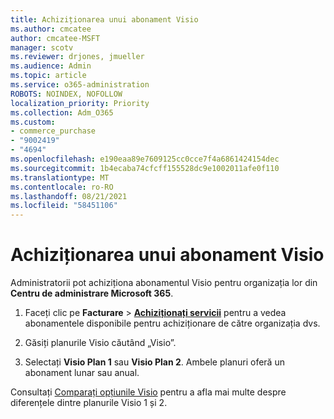 ```yaml
---
title: Achiziționarea unui abonament Visio
ms.author: cmcatee
author: cmcatee-MSFT
manager: scotv
ms.reviewer: drjones, jmueller
ms.audience: Admin
ms.topic: article
ms.service: o365-administration
ROBOTS: NOINDEX, NOFOLLOW
localization_priority: Priority
ms.collection: Adm_O365
ms.custom:
- commerce_purchase
- "9002419"
- "4694"
ms.openlocfilehash: e190eaa89e7609125cc0cce7f4a6861424154dec
ms.sourcegitcommit: 1b4ecaba74cfcff155528dc9e1002011afe0f110
ms.translationtype: MT
ms.contentlocale: ro-RO
ms.lasthandoff: 08/21/2021
ms.locfileid: "58451106"
---
```

# <a name="purchase-visio-subscription"></a>Achiziționarea unui abonament Visio

Administratorii pot achiziționa abonamentul Visio pentru organizația lor din **Centru de administrare Microsoft 365**.

1. Faceți clic pe **Facturare** > **[Achiziționați servicii](https://go.microsoft.com/fwlink/p/?linkid=868433)** pentru a vedea abonamentele disponibile pentru achiziționare de către organizația dvs.

2. Găsiți planurile Visio căutând „Visio”.

3. Selectați **Visio Plan 1** sau **Visio Plan 2**. Ambele planuri oferă un abonament lunar sau anual.

Consultați [Comparați opțiunile Visio](https://products.office.com/Visio/microsoft-visio-plans-and-pricing-compare-visio-options) pentru a afla mai multe despre diferențele dintre planurile Visio 1 și 2.
